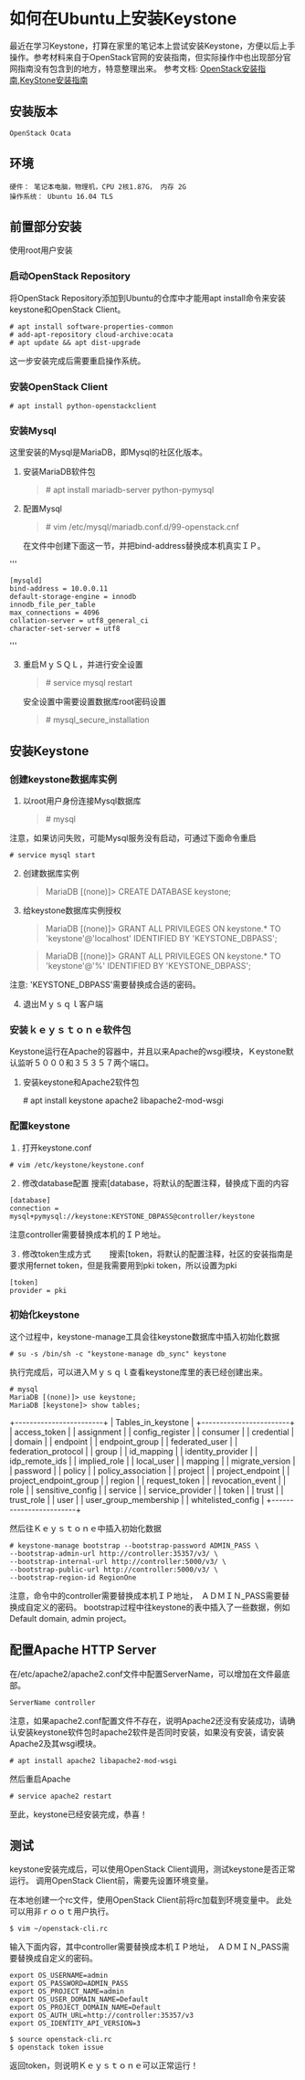 # 如何在Ubuntu上安装Keystone
最近在学习Keystone，打算在家里的笔记本上尝试安装Keystone，方便以后上手操作。参考材料来自于OpenStack官网的安装指南，但实际操作中也出现部分官网指南没有包含到的地方，特意整理出来。
参考文档: [OpenStack安装指南](https://docs.openstack.org/newton/install-guide-ubuntu/index.html),[KeyStone安装指南](https://docs.openstack.org/keystone/latest/install/index-ubuntu.html)
    
## 安装版本
    OpenStack Ocata
    
## 环境
    硬件： 笔记本电脑，物理机，CPU 2核1.87G， 内存 2G
    操作系统： Ubuntu 16.04 TLS
    
## 前置部分安装
使用root用户安装

### 启动OpenStack Repository
将OpenStack Repository添加到Ubuntu的仓库中才能用apt install命令来安装keystone和OpenStack Client。

    # apt install software-properties-common
    # add-apt-repository cloud-archive:ocata
    # apt update && apt dist-upgrade
    
这一步安装完成后需要重启操作系统。

### 安装OpenStack Client
    # apt install python-openstackclient
    
### 安装Mysql

这里安装的Mysql是MariaDB，即Mysql的社区化版本。

1. 安装MariaDB软件包

    > \# apt install mariadb-server python-pymysql

2. 配置Mysql
    > \# vim /etc/mysql/mariadb.conf.d/99-openstack.cnf
    
    在文件中创建下面这一节，并把bind-address替换成本机真实ＩＰ。
    
'''

    [mysqld]
    bind-address = 10.0.0.11
    default-storage-engine = innodb
    innodb_file_per_table
    max_connections = 4096
    collation-server = utf8_general_ci
    character-set-server = utf8
'''

3. 重启ＭｙＳＱＬ，并进行安全设置

    > \# service mysql restart
    
    安全设置中需要设置数据库root密码设置
    > \# mysql_secure_installation

## 安装Keystone
### 创建keystone数据库实例

1. 以root用户身份连接Mysql数据库

    > \# mysql

注意，如果访问失败，可能Mysql服务没有启动，可通过下面命令重启
    
    # service mysql start

2. 创建数据库实例
    > MariaDB [(none)]> CREATE DATABASE keystone;
    
3. 给keystone数据库实例授权

    > MariaDB [(none)]> GRANT ALL PRIVILEGES ON keystone.* TO 'keystone'@'localhost' IDENTIFIED BY 'KEYSTONE_DBPASS';
    
    > MariaDB [(none)]> GRANT ALL PRIVILEGES ON keystone.* TO 'keystone'@'%' IDENTIFIED BY 'KEYSTONE_DBPASS';

注意: 'KEYSTONE_DBPASS'需要替换成合适的密码。

4. 退出Ｍｙｓｑｌ客户端

### 安装ｋｅｙｓｔｏｎｅ软件包
Keystone运行在Apache的容器中，并且以来Apache的wsgi模块，Ｋeystone默认监听５０００和３５３５７两个端口。

1. 安装keystone和Apache2软件包
    
    \# apt install keystone apache2 libapache2-mod-wsgi
  
### 配置keystone
１. 打开keystone.conf

    # vim /etc/keystone/keystone.conf

２. 修改database配置
    搜索\[database，将默认的配置注释，替换成下面的内容
    
    [database]  
    connection = mysql+pymysql://keystone:KEYSTONE_DBPASS@controller/keystone
    
注意controller需要替换成本机的ＩＰ地址。

３. 修改token生成方式
　　搜索\[token，将默认的配置注释，社区的安装指南是要求用fernet token，但是我需要用到pki token，所以设置为pki
  
    [token]
    provider = pki
    
### 初始化keystone


这个过程中，keystone-manage工具会往keystone数据库中插入初始化数据

    # su -s /bin/sh -c "keystone-manage db_sync" keystone
    
执行完成后，可以进入Ｍｙｓｑｌ查看keystone库里的表已经创建出来。

    # mysql
    MariaDB [(none)]> use keystone;
    MariaDB [keystone]> show tables;
    
+------------------------+
| Tables_in_keystone     |
+------------------------+
| access_token           |
| assignment             |
| config_register        |
| consumer               |
| credential             |
| domain                 |
| endpoint               |
| endpoint_group         |
| federated_user         |
| federation_protocol    |
| group                  |
| id_mapping             |
| identity_provider      |
| idp_remote_ids         |
| implied_role           |
| local_user             |
| mapping                |
| migrate_version        |
| password               |
| policy                 |
| policy_association     |
| project                |
| project_endpoint       |
| project_endpoint_group |
| region                 |
| request_token          |
| revocation_event       |
| role                   |
| sensitive_config       |
| service                |
| service_provider       |
| token                  |
| trust                  |
| trust_role             |
| user                   |
| user_group_membership  |
| whitelisted_config     |
+------------------------+

然后往Ｋｅｙｓｔｏｎｅ中插入初始化数据
 
    # keystone-manage bootstrap --bootstrap-password ADMIN_PASS \
    --bootstrap-admin-url http://controller:35357/v3/ \
    --bootstrap-internal-url http://controller:5000/v3/ \
    --bootstrap-public-url http://controller:5000/v3/ \
    --bootstrap-region-id RegionOne
    
注意，命令中的controller需要替换成本机ＩＰ地址，　ＡＤＭＩＮ_PASS需要替换成自定义的密码。
bootstrap过程中往keystone的表中插入了一些数据，例如Default domain, admin project。
  
## 配置Apache HTTP Server
在/etc/apache2/apache2.conf文件中配置ServerName，可以增加在文件最底部。

    ServerName controller

注意，如果apache2.conf配置文件不存在，说明Apache2还没有安装成功，请确认安装keystone软件包时apache2软件是否同时安装，如果没有安装，请安装Apache2及其wsgi模块。

    # apt install apache2 libapache2-mod-wsgi

然后重启Apache
    
    # service apache2 restart

至此，keystone已经安装完成，恭喜！

## 测试
keystone安装完成后，可以使用OpenStack Client调用，测试keystone是否正常运行。
调用OpenStack Client前，需要先设置环境变量。

在本地创建一个rc文件，使用OpenStack Client前将rc加载到环境变量中。 此处可以用非ｒｏｏｔ用户执行。

    $ vim ~/openstack-cli.rc
    
输入下面内容，其中controller需要替换成本机ＩＰ地址，　ＡＤＭＩＮ_PASS需要替换成自定义的密码。

    export OS_USERNAME=admin
    export OS_PASSWORD=ADMIN_PASS
    export OS_PROJECT_NAME=admin
    export OS_USER_DOMAIN_NAME=Default
    export OS_PROJECT_DOMAIN_NAME=Default
    export OS_AUTH_URL=http://controller:35357/v3
    export OS_IDENTITY_API_VERSION=3

    $ source openstack-cli.rc
    $ openstack token issue
    
返回token，则说明Ｋｅｙｓｔｏｎｅ可以正常运行！

  
